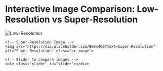 <!DOCTYPE html>
<html lang="en">
<head>
  <meta charset="UTF-8">
  <meta name="viewport" content="width=device-width, initial-scale=1.0">
  <title>Super-Resolution Comparison</title>
  <style>
    /* Container that holds both images and the slider */
    .container {
      position: relative;
      width: 100%;
      height: 400px; /* Set height based on your image's aspect ratio */
      overflow: hidden;
    }

    /* Low-Resolution Image */
    .low-res {
      position: absolute;
      width: 100%;
      height: 100%;
      object-fit: cover;
    }

    /* Super-Resolution Image */
    .sr-image {
      position: absolute;
      width: 100%;
      height: 100%;
      object-fit: cover;
      clip-path: inset(0 50% 0 0); /* Start with the right half clipped */
    }

    /* Scrollable bar in the middle */
    .slider {
      position: absolute;
      top: 0;
      left: 50%; /* Position the slider in the middle initially */
      width: 3px;
      height: 100%;
      background-color: rgba(0, 0, 0, 0.5);
      cursor: ew-resize; /* Horizontal resize cursor */
      z-index: 10;
    }
  </style>
</head>
<body>

  <h1>Interactive Image Comparison: Low-Resolution vs Super-Resolution</h1>
  
  <!-- Image Comparison Container -->
  <div class="container">
    <!-- Low-Resolution Image -->
    <img src="https://via.placeholder.com/800x400?text=Low-Resolution" alt="Low-Resolution" class="low-res">

    <!-- Super-Resolution Image -->
    <img src="https://via.placeholder.com/800x400?text=Super-Resolution" alt="Super-Resolution" class="sr-image">

    <!-- Slider to compare images -->
    <div class="slider" id="slider"></div>
  </div>

  <script>
    // Select the slider and images
    const slider = document.getElementById("slider");
    const srImage = document.querySelector(".sr-image");
    const container = document.querySelector(".container");

    // Track if the mouse is being pressed
    let isMouseDown = false;

    // Function to handle slider movement
    slider.addEventListener('mousedown', (e) => {
      isMouseDown = true;
      document.addEventListener('mousemove', moveSlider);
    });

    // When mouse is released, stop moving the slider
    document.addEventListener('mouseup', () => {
      isMouseDown = false;
      document.removeEventListener('mousemove', moveSlider);
    });

    // Move the slider and adjust the images based on the mouse position
    function moveSlider(e) {
      if (!isMouseDown) return;
      
      // Get the position of the mouse relative to the container width
      const containerWidth = container.offsetWidth;
      let newPosition = e.clientX / containerWidth * 100; // Percentage of container width
      newPosition = Math.max(0, Math.min(100, newPosition)); // Clamp the value between 0 and 100

      // Move the slider
      slider.style.left = `${newPosition}%`;

      // Adjust the clip-path of the super-resolution image to reveal more or less
      srImage.style.clipPath = `inset(0 ${100 - newPosition}% 0 0)`; // Clip from the right based on slider position
    }
  </script>
  
</body>
</html>
